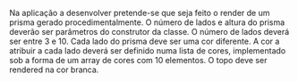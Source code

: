 Na aplicação a desenvolver pretende-se que seja feito o render de um prisma gerado procedimentalmente. O
número de lados e altura do prisma deverão ser parâmetros do construtor da classe. O número de lados deverá ser
entre 3 e 10. Cada lado do prisma deve ser uma cor diferente. A cor a atribuir a cada lado deverá ser definido numa
lista de cores, implementado sob a forma de um array de cores com 10 elementos. O topo deve ser rendered na cor
branca.
